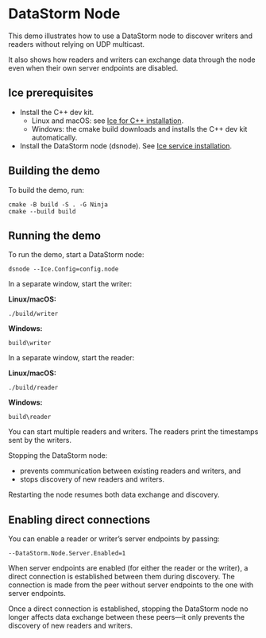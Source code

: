 # DataStorm Node

This demo illustrates how to use a DataStorm node to discover writers and readers without relying on UDP multicast.

It also shows how readers and writers can exchange data through the node even when their own server endpoints are
disabled.

## Ice prerequisites

- Install the C++ dev kit.
  - Linux and macOS: see [Ice for C++ installation].
  - Windows: the cmake build downloads and installs the C++ dev kit automatically.
- Install the DataStorm node (dsnode). See [Ice service installation].

## Building the demo

To build the demo, run:

```shell
cmake -B build -S . -G Ninja
cmake --build build
```

## Running the demo

To run the demo, start a DataStorm node:

```shell
dsnode --Ice.Config=config.node
```

In a separate window, start the writer:

**Linux/macOS:**

```shell
./build/writer
```

**Windows:**

```shell
build\writer
```

In a separate window, start the reader:

**Linux/macOS:**

```shell
./build/reader
```

**Windows:**

```shell
build\reader
```

You can start multiple readers and writers.
The readers print the timestamps sent by the writers.

Stopping the DataStorm node:

- prevents communication between existing readers and writers, and
- stops discovery of new readers and writers.

Restarting the node resumes both data exchange and discovery.

## Enabling direct connections

You can enable a reader or writer’s server endpoints by passing:

```shell
--DataStorm.Node.Server.Enabled=1
```

When server endpoints are enabled (for either the reader or the writer), a direct connection is established between
them during discovery. The connection is made from the peer without server endpoints to the one with server endpoints.

Once a direct connection is established, stopping the DataStorm node no longer affects data exchange between these
peers—it only prevents the discovery of new readers and writers.

[Ice for C++ installation]: https://github.com/zeroc-ice/ice/blob/main/NIGHTLY.md#ice-for-c
[Ice service installation]: https://github.com/zeroc-ice/ice/blob/main/NIGHTLY.md#ice-services
